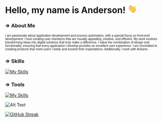# Hello, my name is Anderson! <img  src="https://raw.githubusercontent.com/ABSphreak/ABSphreak/master/gifs/Hi.gif" width="30px"> 

### ⇒ About Me
<div style="font-family: 'Orbitron', sans-serif; font-size: 10px;">

I am passionate about application development and process automation, with a special focus on front-end development. I love creating user interfaces that are visually appealing, intuitive, and efficient. My work involves transforming ideas into digital solutions that truly make a difference. I value the combination of design and functionality, ensuring that every application I develop provides an excellent user experience. I am committed to creating products that meet users' needs and exceed their expectations. Additionally, I work with Arduino.

</div>

### ⇒ Skills
[![My Skills](https://skillicons.dev/icons?i=py,html,css,js,flutter,dart,c)](https://skillicons.dev)


### ⇒ Tools
[![My Skills](https://skillicons.dev/icons?i=vscode,linux,docker)](https://skillicons.dev)



![Alt Text](https://user-images.githubusercontent.com/74038190/212284100-561aa473-3905-4a80-b561-0d28506553ee.gif)

[![GitHub Streak](https://github-readme-streak-stats.herokuapp.com?user=anderson-cruz13&theme=calm&locale=pt_BR&date_format=n%2Fj%5B%2FY%5D&card_width=900)](https://git.io/streak-stats)


